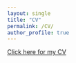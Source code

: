 ```yaml
---
layout: single
title: "CV"
permalink: /CV/
author_profile: true
---
```


[Click here for my CV](https://adibuoy23.github.io/others/Resume.pdf)
